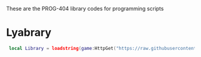  These are the PROG-404 library codes for programming scripts

# Lyabrary 
```lua
 local Library = loadstring(game:HttpGet("https://raw.githubusercontent.com/PROG-404/really/refs/heads/main/PORG-404-LY.lua"))() 
```
